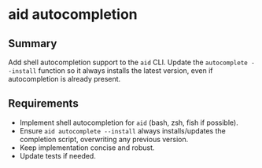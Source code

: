 # aid autocompletion

## Summary
Add shell autocompletion support to the `aid` CLI. Update the `autocomplete --install` function so it always installs the latest version, even if autocompletion is already present.

## Requirements
- Implement shell autocompletion for `aid` (bash, zsh, fish if possible).
- Ensure `aid autocomplete --install` always installs/updates the completion script, overwriting any previous version.
- Keep implementation concise and robust.
- Update tests if needed.
